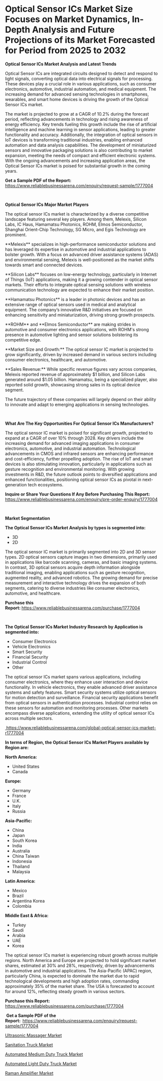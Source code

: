 <p><h1>Optical Sensor ICs Market Size Focuses on Market Dynamics, In-Depth Analysis and Future Projections of its Market Forecasted for Period from 2025 to 2032</h1></p><p><strong>Optical Sensor ICs Market Analysis and Latest Trends</strong></p>
<p><p>Optical Sensor ICs are integrated circuits designed to detect and respond to light signals, converting optical data into electrical signals for processing. These devices play a crucial role in various applications, such as consumer electronics, automotive, industrial automation, and medical equipment. The increasing demand for advanced sensing technologies in smartphones, wearables, and smart home devices is driving the growth of the Optical Sensor ICs market.</p><p>The market is projected to grow at a CAGR of 10.2% during the forecast period, reflecting advancements in technology and rising awareness of energy efficiency. Key trends fueling this growth include the rise of artificial intelligence and machine learning in sensor applications, leading to greater functionality and accuracy. Additionally, the integration of optical sensors in IoT devices is transforming traditional industries, enabling enhanced automation and data analysis capabilities. The development of miniaturized sensors and innovative packaging solutions is also contributing to market expansion, meeting the needs of compact and efficient electronic systems. With the ongoing advancements and increasing application areas, the Optical Sensor ICs market is poised for substantial growth in the coming years.</p></p>
<p><strong>Get a Sample PDF of the Report:&nbsp;</strong> <a href="https://www.reliablebusinessarena.com/enquiry/request-sample/1777004?utm_campaign=2217&utm_medium=2&utm_source=Github&utm_content=ia&utm_term=25032025&utm_id=optical-sensor-ics">https://www.reliablebusinessarena.com/enquiry/request-sample/1777004</a></p>
<p>&nbsp;</p>
<p><strong>Optical Sensor ICs Major Market Players</strong></p>
<p><p>The optical sensor ICs market is characterized by a diverse competitive landscape featuring several key players. Among them, Melexis, Silicon Labs, IC Haus, Hamamatsu Photonics, ROHM, Elmos Semiconductor, Shanghai Orient-Chip Technology, SG Micro, and Egis Technology are prominent.</p><p>**Melexis** specializes in high-performance semiconductor solutions and has leveraged its expertise in automotive and industrial applications to bolster growth. With a focus on advanced driver assistance systems (ADAS) and environmental sensing, Melexis is well-positioned as the market shifts towards smart and connected devices.</p><p>**Silicon Labs** focuses on low-energy technology, particularly in Internet of Things (IoT) applications, making it a growing contender in optical sensor markets. Their efforts to integrate optical sensing solutions with wireless communication technology are expected to enhance their market position.</p><p>**Hamamatsu Photonics** is a leader in photonic devices and has an extensive range of optical sensors used in medical and analytical equipment. The company’s innovative R&D initiatives are focused on enhancing sensitivity and miniaturization, driving strong growth prospects.</p><p>**ROHM** and **Elmos Semiconductor** are making strides in automotive and consumer electronics applications, with ROHM's strong presence in automotive lighting and sensor solutions bolstering its competitive edge. </p><p>**Market Size and Growth:** The optical sensor IC market is projected to grow significantly, driven by increased demand in various sectors including consumer electronics, healthcare, and automotive. </p><p>**Sales Revenue:** While specific revenue figures vary across companies, Melexis reported revenue of approximately $1 billion, and Silicon Labs generated around $1.05 billion. Hamamatsu, being a specialized player, also reported solid growth, showcasing strong sales in its optical device segment.</p><p>The future trajectory of these companies will largely depend on their ability to innovate and adapt to emerging applications in sensing technologies.</p></p>
<p>&nbsp;</p>
<p><strong>What Are The Key Opportunities For Optical Sensor ICs Manufacturers?</strong></p>
<p><p>The optical sensor IC market is poised for significant growth, projected to expand at a CAGR of over 10% through 2028. Key drivers include the increasing demand for advanced imaging applications in consumer electronics, automotive, and industrial automation. Technological advancements in CMOS and infrared sensors are enhancing performance and cost-efficiency, further propelling adoption. The rise of IoT and smart devices is also stimulating innovation, particularly in applications such as gesture recognition and environmental monitoring. With growing investments in R&D, the future outlook points to diversified applications and enhanced functionalities, positioning optical sensor ICs as pivotal in next-generation tech ecosystems.</p></p>
<p><strong>Inquire or Share Your Questions If Any Before Purchasing This Report:</strong> <a href="https://www.reliablebusinessarena.com/enquiry/pre-order-enquiry/1777004?utm_campaign=2217&utm_medium=2&utm_source=Github&utm_content=ia&utm_term=25032025&utm_id=optical-sensor-ics">https://www.reliablebusinessarena.com/enquiry/pre-order-enquiry/1777004</a></p>
<p>&nbsp;</p>
<p><strong>Market Segmentation</strong></p>
<p><strong>The Optical Sensor ICs Market Analysis by types is segmented into:</strong></p>
<p><ul><li>3D</li><li>2D</li></ul></p>
<p><p>The optical sensor IC market is primarily segmented into 2D and 3D sensor types. 2D optical sensors capture images in two dimensions, primarily used in applications like barcode scanning, cameras, and basic imaging systems. In contrast, 3D optical sensors acquire depth information alongside traditional imaging, enabling applications such as gesture recognition, augmented reality, and advanced robotics. The growing demand for precise measurement and interactive technology drives the expansion of both segments, catering to diverse industries like consumer electronics, automotive, and healthcare.</p></p>
<p><strong>Purchase this Report:&nbsp;</strong><a href="https://www.reliablebusinessarena.com/purchase/1777004?utm_campaign=2217&utm_medium=2&utm_source=Github&utm_content=ia&utm_term=25032025&utm_id=optical-sensor-ics">https://www.reliablebusinessarena.com/purchase/1777004</a></p>
<p>&nbsp;</p>
<p><strong>The Optical Sensor ICs Market Industry Research by Application is segmented into:</strong></p>
<p><ul><li>Consumer Electronics</li><li>Vehicle Electronics</li><li>Smart Security</li><li>Financial Security</li><li>Industrial Control</li><li>Other</li></ul></p>
<p><p>The optical sensor ICs market spans various applications, including consumer electronics, where they enhance user interaction and device functionality. In vehicle electronics, they enable advanced driver assistance systems and safety features. Smart security systems utilize optical sensors for motion detection and surveillance. Financial security applications benefit from optical sensors in authentication processes. Industrial control relies on these sensors for automation and monitoring processes. Other markets encompass diverse applications, extending the utility of optical sensor ICs across multiple sectors.</p></p>
<p><a href="https://www.reliablebusinessarena.com/global-optical-sensor-ics-market-r1777004?utm_campaign=2217&utm_medium=2&utm_source=Github&utm_content=ia&utm_term=25032025&utm_id=optical-sensor-ics">&nbsp;https://www.reliablebusinessarena.com/global-optical-sensor-ics-market-r1777004</a></p>
<p><strong>In terms of Region, the Optical Sensor ICs Market Players available by Region are:</strong></p>
<p>
    <p> <strong> North America: </strong>
        <ul>
            <li>United States</li>
            <li>Canada</li>
        </ul>
        </p> 
    <p> <strong> Europe: </strong>
        <ul>
            <li>Germany</li>
            <li>France</li>
            <li>U.K.</li>
            <li>Italy</li>
            <li>Russia</li>
        </ul>
        </p> 
    <p> <strong> Asia-Pacific: </strong>
        <ul>
            <li>China</li>
            <li>Japan</li>
            <li>South Korea</li>
            <li>India</li>
            <li>Australia</li>
            <li>China Taiwan</li>
            <li>Indonesia</li>
            <li>Thailand</li>
            <li>Malaysia</li>
        </ul>
        </p> 
    <p> <strong> Latin America: </strong>
        <ul>
            <li>Mexico</li>
            <li>Brazil</li>
            <li>Argentina Korea</li>
            <li>Colombia</li>
        </ul>
        </p> 
    <p> <strong> Middle East & Africa: </strong>
        <ul>
            <li>Turkey</li>
            <li>Saudi</li>
            <li>Arabia</li>
            <li>UAE</li>
            <li>Korea</li>
        </ul>
    </p>
    </p>
<p><p>The optical sensor ICs market is experiencing robust growth across multiple regions. North America and Europe are projected to hold significant market shares, estimated at 30% and 28%, respectively, driven by advancements in automotive and industrial applications. The Asia-Pacific (APAC) region, particularly China, is expected to dominate the market due to rapid technological developments and high adoption rates, commanding approximately 35% of the market share. The USA is forecasted to account for around 12%, reflecting steady growth in various sectors.</p></p>
<p><strong>Purchase this Report: </strong><a href="https://www.reliablebusinessarena.com/purchase/1777004?utm_campaign=2217&utm_medium=2&utm_source=Github&utm_content=ia&utm_term=25032025&utm_id=optical-sensor-ics">https://www.reliablebusinessarena.com/purchase/1777004</a></p>
<p>&nbsp;<strong>Get a Sample PDF of the Report:&nbsp;&nbsp;</strong><a href="https://www.reliablebusinessarena.com/enquiry/request-sample/1777004?utm_campaign=2217&utm_medium=2&utm_source=Github&utm_content=ia&utm_term=25032025&utm_id=optical-sensor-ics">https://www.reliablebusinessarena.com/enquiry/request-sample/1777004</a></p>
<p><strong></strong></p>
<p><p><a href="https://www.linkedin.com/pulse/consistent-increase-ultrasonic-massager-market-forecasted-zqeme?utm_campaign=2217&utm_medium=2&utm_source=Github&utm_content=ia&utm_term=25032025&utm_id=optical-sensor-ics">Ultrasonic Massager Market</a></p><p><a href="https://www.linkedin.com/pulse/future-growth-sanitation-truck-market-72-cagr-2025-2032-jvude?utm_campaign=2217&utm_medium=2&utm_source=Github&utm_content=ia&utm_term=25032025&utm_id=optical-sensor-ics">Sanitation Truck Market</a></p><p><a href="https://github.com/miehldobin1w/Market-Research-Report-List-1/blob/main/automated-medium-duty-truck-market.md?utm_campaign=2217&utm_medium=2&utm_source=Github&utm_content=ia&utm_term=25032025&utm_id=optical-sensor-ics">Automated Medium Duty Truck Market</a></p><p><a href="https://github.com/meenafadilkh/Market-Research-Report-List-1/blob/main/automated-light-duty-truck-market.md?utm_campaign=2217&utm_medium=2&utm_source=Github&utm_content=ia&utm_term=25032025&utm_id=optical-sensor-ics">Automated Light Duty Truck Market</a></p><p><a href="https://www.linkedin.com/pulse/growth-global-raman-amplifier-market-ananticipated63-y3cfe?utm_campaign=2217&utm_medium=2&utm_source=Github&utm_content=ia&utm_term=25032025&utm_id=optical-sensor-ics">Raman Amplifier Market</a></p></p>